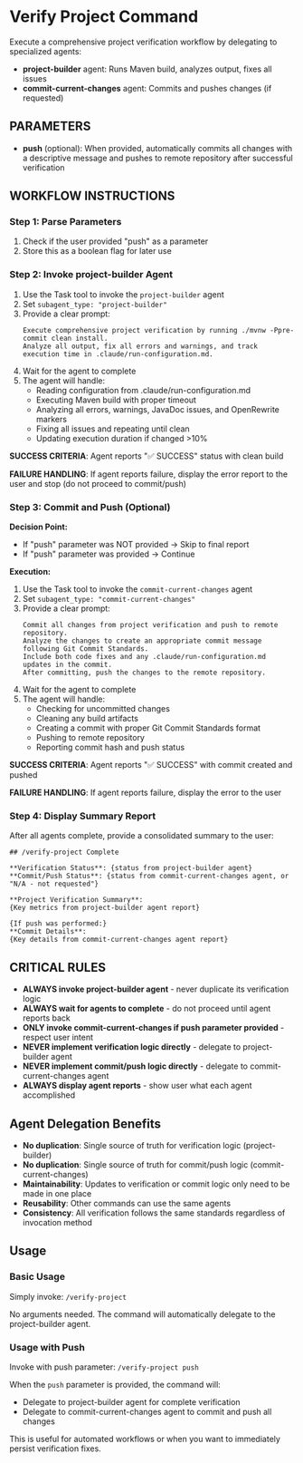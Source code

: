 # Verify Project Command

Execute a comprehensive project verification workflow by delegating to specialized agents:
- **project-builder** agent: Runs Maven build, analyzes output, fixes all issues
- **commit-current-changes** agent: Commits and pushes changes (if requested)

## PARAMETERS

- **push** (optional): When provided, automatically commits all changes with a descriptive message and pushes to remote repository after successful verification

## WORKFLOW INSTRUCTIONS

### Step 1: Parse Parameters

1. Check if the user provided "push" as a parameter
2. Store this as a boolean flag for later use

### Step 2: Invoke project-builder Agent

1. Use the Task tool to invoke the `project-builder` agent
2. Set `subagent_type: "project-builder"`
3. Provide a clear prompt:
   ```
   Execute comprehensive project verification by running ./mvnw -Ppre-commit clean install.
   Analyze all output, fix all errors and warnings, and track execution time in .claude/run-configuration.md.
   ```
4. Wait for the agent to complete
5. The agent will handle:
   - Reading configuration from .claude/run-configuration.md
   - Executing Maven build with proper timeout
   - Analyzing all errors, warnings, JavaDoc issues, and OpenRewrite markers
   - Fixing all issues and repeating until clean
   - Updating execution duration if changed >10%

**SUCCESS CRITERIA**: Agent reports "✅ SUCCESS" status with clean build

**FAILURE HANDLING**: If agent reports failure, display the error report to the user and stop (do not proceed to commit/push)

### Step 3: Commit and Push (Optional)

**Decision Point:**
- If "push" parameter was NOT provided → Skip to final report
- If "push" parameter was provided → Continue

**Execution:**

1. Use the Task tool to invoke the `commit-current-changes` agent
2. Set `subagent_type: "commit-current-changes"`
3. Provide a clear prompt:
   ```
   Commit all changes from project verification and push to remote repository.
   Analyze the changes to create an appropriate commit message following Git Commit Standards.
   Include both code fixes and any .claude/run-configuration.md updates in the commit.
   After committing, push the changes to the remote repository.
   ```
4. Wait for the agent to complete
5. The agent will handle:
   - Checking for uncommitted changes
   - Cleaning any build artifacts
   - Creating a commit with proper Git Commit Standards format
   - Pushing to remote repository
   - Reporting commit hash and push status

**SUCCESS CRITERIA**: Agent reports "✅ SUCCESS" with commit created and pushed

**FAILURE HANDLING**: If agent reports failure, display the error to the user

### Step 4: Display Summary Report

After all agents complete, provide a consolidated summary to the user:

```
## /verify-project Complete

**Verification Status**: {status from project-builder agent}
**Commit/Push Status**: {status from commit-current-changes agent, or "N/A - not requested"}

**Project Verification Summary**:
{Key metrics from project-builder agent report}

{If push was performed:}
**Commit Details**:
{Key details from commit-current-changes agent report}
```

## CRITICAL RULES

- **ALWAYS invoke project-builder agent** - never duplicate its verification logic
- **ALWAYS wait for agents to complete** - do not proceed until agent reports back
- **ONLY invoke commit-current-changes if push parameter provided** - respect user intent
- **NEVER implement verification logic directly** - delegate to project-builder agent
- **NEVER implement commit/push logic directly** - delegate to commit-current-changes agent
- **ALWAYS display agent reports** - show user what each agent accomplished

## Agent Delegation Benefits

- **No duplication**: Single source of truth for verification logic (project-builder)
- **No duplication**: Single source of truth for commit/push logic (commit-current-changes)
- **Maintainability**: Updates to verification or commit logic only need to be made in one place
- **Reusability**: Other commands can use the same agents
- **Consistency**: All verification follows the same standards regardless of invocation method

## Usage

### Basic Usage
Simply invoke: `/verify-project`

No arguments needed. The command will automatically delegate to the project-builder agent.

### Usage with Push
Invoke with push parameter: `/verify-project push`

When the `push` parameter is provided, the command will:
- Delegate to project-builder agent for complete verification
- Delegate to commit-current-changes agent to commit and push all changes

This is useful for automated workflows or when you want to immediately persist verification fixes.
